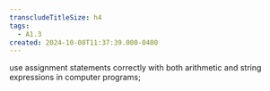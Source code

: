 ```yaml
---
transcludeTitleSize: h4
tags:
  - A1.3
created: 2024-10-08T11:37:39.000-0400
---
```

use assignment statements correctly with both arithmetic and string expressions in computer programs;